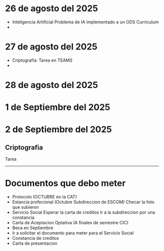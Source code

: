 # 26 de agosto del 2025

* Inteligencia Artificial
  Problema de IA implementado a un ODS
  Curriculum
* 



# 27 de agosto del 2025

* Criptografia:
  Tarea en TEAMS
* 


# 28 de agosto del 2025



# 1 de Septiembre del 2025


# 2 de Septiembre del 2025

## Criptografia
Tarea 



---

# Documentos que debo meter

*  Protocolo (OCTUBRE en la CAT)
* Estancia profecional (Octubre Subdireccion de ESCOM)
  Checar la foto que subieron
* Servicio Social
  Esperar la carta de creditos
  Ir a la subdireccion por una constancia 
* Carta de Aceptacion Optativa (A finales de semestre CIC)
* Beca en Septiembre
* Ir a solicitar el documento para meter para el Servicio Social
* Constancia de creditos 
* Carta de presentacion

